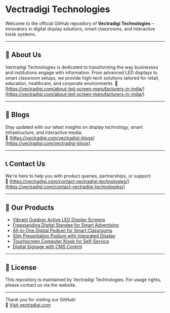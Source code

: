 # Vectradigi Technologies

Welcome to the official GitHub repository of **Vectradigi Technologies** – innovators in digital display solutions, smart classrooms, and interactive kiosk systems.

---

## 🏢 About Us
Vectradigi Technologies is dedicated to transforming the way businesses and institutions engage with information. From advanced LED displays to smart classroom setups, we provide high-tech solutions tailored for retail, education, healthcare, and corporate environments.
🔗 [https://vectradigi.com/about-led-screen-manufacturers-in-india/](https://vectradigi.com/about-led-screen-manufacturers-in-india/)

---

## 📝 Blogs
Stay updated with our latest insights on display technology, smart infrastructure, and interactive media:  
🔗 [https://vectradigi.com/vectradigi-blogs](https://vectradigi.com/vectradigi-blogs)

---

## 📞 Contact Us
We're here to help you with product queries, partnerships, or support:  
🔗 [https://vectradigi.com/contact-vectradigi-technologies/](https://vectradigi.com/contact-vectradigi-technologies/)

---

## 🧩 Our Products

- [Vibrant Outdoor Active LED Display Screens](https://vectradigi.com/product/active-led-display/)
- [Freestanding Digital Standee for Smart Advertising](https://vectradigi.com/product/digital-standee/)
- [All-in-One Digital Podium for Smart Classrooms](https://vectradigi.com/product/digital-podium/)
- [Slim Presentation Podium with Integrated Display](https://vectradigi.com/product/slim-podium/)
- [Touchscreen Computer Kiosk for Self-Service](https://vectradigi.com/product/computer-kiosk/)
- [Digital Signage with CMS Control](https://vectradigi.com/product/digital-signage-and-cms/)

---

## 📌 License
This repository is maintained by Vectradigi Technologies. For usage rights, please contact us via the website.

---

Thank you for visiting our GitHub!  
🔗 [Visit vectradigi.com](https://vectradigi.com)

